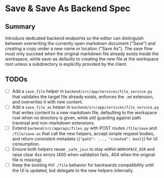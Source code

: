 # Save & Save As Backend Spec

## Summary
Introduce dedicated backend endpoints so the editor can distinguish between overwriting the currently open markdown document ("Save") and creating a copy under a new name or location ("Save As"). The save flow must only succeed when the original markdown file already exists inside the workspace, while save-as defaults to creating the new file at the workspace root unless a subdirectory is explicitly provided by the client.

## TODOs
- [ ] Add a `save_file` helper in `backend/src/app/services/file_service.py` that validates the target file already exists, enforces the `.md` extension, and overwrites it with new content.
- [ ] Add a `save_file_as` helper in `backend/src/app/services/file_service.py` that writes content to a new markdown file, defaulting to the workspace root when no directory is given, while still guarding against path traversal and non-markdown extensions.
- [ ] Extend `backend/src/app/api/files.py` with POST routes `/file/save` and `/file/save-as` that call the new helpers, accept simple request bodies, and return consistent metadata (`{"path": ..., "created": bool}`) for UI consumption.
- [ ] Ensure both helpers reuse `_safe_join` to stay within `WORKSPACE_DIR` and raise clear 4xx errors (400 when validation fails, 404 when the original file is missing).
- [ ] Keep the existing `PUT /file` behavior for backwards compatibility until the UI is updated, but delegate to the new helpers internally.
